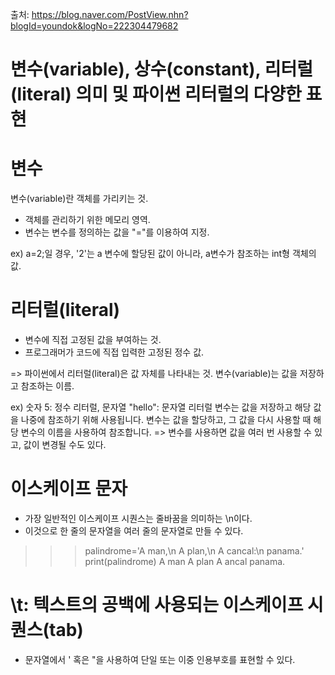 출처: https://blog.naver.com/PostView.nhn?blogId=youndok&logNo=222304479682

# 변수(variable), 상수(constant), 리터럴(literal) 의미 및 파이썬 리터럴의 다양한 표현

# 변수
변수(variable)란 객체를 가리키는 것.
- 객체를 관리하기 위한 메모리 영역.
- 변수는 변수를 정의하는 값을 "="를 이용하여 지정.

ex) a=2;일 경우,
'2'는 a 변수에 할당된 값이 아니라, a변수가 참조하는 int형 객체의 값.

# 리터럴(literal)
- 변수에 직접 고정된 값을 부여하는 것.
- 프로그래머가 코드에 직접 입력한 고정된 정수 값.

=> 파이썬에서 리터럴(literal)은 값 자체를 나타내는 것.
변수(variable)는 값을 저장하고 참조하는 이름.

ex) 숫자 5: 정수 리터럴, 문자열 "hello": 문자열 리터럴
변수는 값을 저장하고 해당 값을 나중에 참조하기 위해 사용됩니다. 변수는 값을 할당하고, 그 값을 다시 사용할 때 해당 변수의 이름을 사용하여 참조합니다.
=> 변수를 사용하면 값을 여러 번 사용할 수 있고, 값이 변경될 수도 있다.


# 이스케이프 문자
- 가장 일반적인 이스케이프 시퀀스는 줄바꿈을 의미하는 \n이다.
- 이것으로 한 줄의 문자열을 여러 줄의 문자열로 만들 수 있다.

>>> palindrome='A man,\n A plan,\n A cancal:\n panama.'
>>> print(palindrome)
A man
A plan
A ancal
panama.

# \t: 텍스트의 공백에 사용되는 이스케이프 시퀀스(tab)
- 문자열에서 \' 혹은 \"을 사용하여 단일 또는 이중 인용부호를 표현할 수 있다.
  
